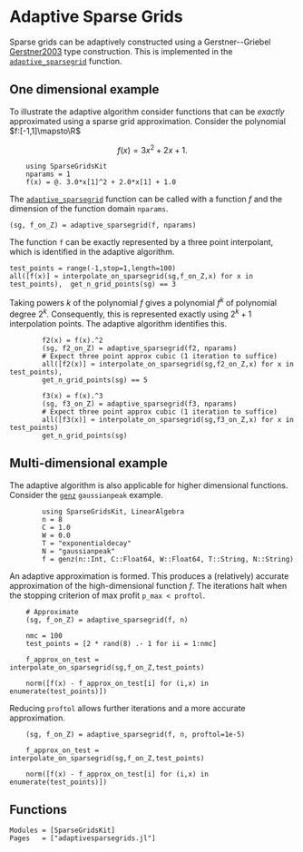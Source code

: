 
# Adaptive Sparse Grids
Sparse grids can be adaptively constructed using a Gerstner--Griebel [Gerstner2003](@cite) type construction.
This is implemented in the [`adaptive_sparsegrid`](@ref) function.

## One dimensional example
To illustrate the adaptive algorithm consider functions that can be *exactly* approximated using a sparse grid approximation.
Consider the polynomial $f:[-1,1]\mapsto\R$
```math
f(x) = 3x^2 + 2x +1.
```
```@example 1d
    using SparseGridsKit
    nparams = 1
    f(x) = @. 3.0*x[1]^2 + 2.0*x[1] + 1.0
```
The [`adaptive_sparsegrid`](@ref) function can be called with a function $f$ and the dimension of the function domain `nparams`.
```@example 1d
(sg, f_on_Z) = adaptive_sparsegrid(f, nparams)
```
The function `f` can be exactly represented by a three point interpolant, which is identified in the adaptive algorithm.
```@example 1d
test_points = range(-1,stop=1,length=100)
all([f(x)] ≈ interpolate_on_sparsegrid(sg,f_on_Z,x) for x in test_points),  get_n_grid_points(sg) == 3
```
Taking powers $k$ of the polynomial $f$ gives a polynomial $f^k$ of polynomial degree $2^k$. Consequently, this is represented exactly using $2^k+1$ interpolation points.
The adaptive algorithm identifies this.
```@example 1d
        f2(x) = f(x).^2
        (sg, f2_on_Z) = adaptive_sparsegrid(f2, nparams)
        # Expect three point approx cubic (1 iteration to suffice)
        all([f2(x)] ≈ interpolate_on_sparsegrid(sg,f2_on_Z,x) for x in test_points), 
        get_n_grid_points(sg) == 5
```
```@example 1d
        f3(x) = f(x).^3
        (sg, f3_on_Z) = adaptive_sparsegrid(f3, nparams)
        # Expect three point approx cubic (1 iteration to suffice)
        all([f3(x)] ≈ interpolate_on_sparsegrid(sg,f3_on_Z,x) for x in test_points)
        get_n_grid_points(sg)
```
## Multi-dimensional example
The adaptive algorithm is also applicable for higher dimensional functions.
Consider the [`genz`](@ref) `gaussianpeak` example.
```@example genz
        using SparseGridsKit, LinearAlgebra
        n = 8
        C = 1.0
        W = 0.0
        T = "exponentialdecay"
        N = "gaussianpeak"
        f = genz(n::Int, C::Float64, W::Float64, T::String, N::String)
```
An adaptive approximation is formed.
This produces a (relatively) accurate approximation of the high-dimensional function $f$.
The iterations halt when the stopping criterion of max profit `p_max < proftol`.
```@example genz
    # Approximate
    (sg, f_on_Z) = adaptive_sparsegrid(f, n)

    nmc = 100
    test_points = [2 * rand(8) .- 1 for ii = 1:nmc]

    f_approx_on_test = interpolate_on_sparsegrid(sg,f_on_Z,test_points)

    norm([f(x) - f_approx_on_test[i] for (i,x) in enumerate(test_points)])
```
Reducing `proftol` allows further iterations and a more accurate approximation.
```@example genz
    (sg, f_on_Z) = adaptive_sparsegrid(f, n, proftol=1e-5)

    f_approx_on_test = interpolate_on_sparsegrid(sg,f_on_Z,test_points)

    norm([f(x) - f_approx_on_test[i] for (i,x) in enumerate(test_points)])
```

## Functions
```@autodocs
Modules = [SparseGridsKit]
Pages   = ["adaptivesparsegrids.jl"]
```